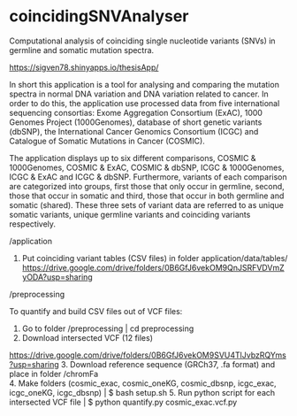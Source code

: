 # coincidingSNVAnalyser

Computational analysis of coinciding single nucleotide variants (SNVs) in germline and somatic mutation spectra.

https://sigven78.shinyapps.io/thesisApp/

In short this application is a tool for analysing and comparing the mutation spectra in normal DNA variation and DNA variation related to cancer. In order to do this, the application use processed data from five international sequencing consortias: Exome Aggregation Consortium (ExAC), 1000 Genomes Project (1000Genomes), database of short genetic variants (dbSNP), the International Cancer Genomics Consortium (ICGC) and Catalogue of Somatic Mutations in Cancer (COSMIC).

The application displays up to six different comparisons, COSMIC & 1000Genomes, COSMIC & ExAC, COSMIC & dbSNP, ICGC & 1000Genomes, ICGC & ExAC and ICGC & dbSNP. Furthermore, variants of each comparison are categorized into groups, first those that only occur in germline, second, those that occur in somatic and third, those that occur in both germline and somatic (shared). These three sets of variant data are referred to as unique somatic variants, unique germline variants and coinciding variants respectively.


/application

1. Put coinciding variant tables (CSV files) in folder application/data/tables/
https://drive.google.com/drive/folders/0B6GfJ6vekOM9QnJSRFVDVmZyODA?usp=sharing

/preprocessing

To quantify and build CSV files out of VCF files:
1. Go to folder /preprocessing | cd preprocessing
2. Download intersected VCF (12 files) 

https://drive.google.com/drive/folders/0B6GfJ6vekOM9SVU4TlJvbzRQYms?usp=sharing
3. Download reference sequence (GRCh37, .fa format) and place in folder /chromFa  
4. Make folders (cosmic_exac, cosmic_oneKG, cosmic_dbsnp, icgc_exac, icgc_oneKG, icgc_dbsnp) | $ bash setup.sh
5. Run python script for each intersected VCF file | $ python quantify.py cosmic_exac.vcf.py 





